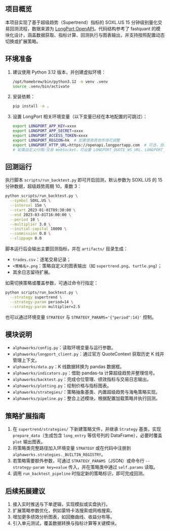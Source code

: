 ## 项目概览

本项目实现了基于超级趋势（Supertrend）指标的 SOXL.US 15 分钟级别量化交易回测流程，数据来源为 [LongPort OpenAPI](https://github.com/longportapp/openapi/tree/master/python)。代码结构参考了 fastquant 的模块化设计，涵盖数据获取、指标计算、回测执行与图表输出，并支持按照配置动态切换或扩展策略。

## 环境准备

1. 建议使用 Python 3.12 版本，并创建虚拟环境：
   ```bash
   /opt/homebrew/bin/python3.12 -m venv .venv
   source .venv/bin/activate
   ```
2. 安装依赖：
   ```bash
   pip install -e .
   ```
3. 设置 LongPort 相关环境变量（以下变量已经在本地配置的可跳过）：
   ```bash
   export LONGPORT_APP_KEY=xxxx
   export LONGPORT_APP_SECRET=xxxx
   export LONGPORT_ACCESS_TOKEN=xxxx
   export LONGPORT_REGION=hk  # 如需使用其他市场可调整
   export LONGPORT_HTTP_URL=https://openapi.longportapp.com  # 可选，自定义 OpenAPI 域名
   # 如需自定义行情/交易 WebSocket，可设置 LONGPORT_QUOTE_WS_URL、LONGPORT_TRADE_WS_URL
   ```

## 回测运行

执行脚本 `scripts/run_backtest.py` 即可开启回测，默认参数为 SOXL.US 的 15 分钟数据，超级趋势周期 10，乘数 3：

```bash
python scripts/run_backtest.py \
  --symbol SOXL.US \
  --interval 15m \
  --start 2023-01-01T09:30:00 \
  --end 2023-03-01T16:00:00 \
  --period 10 \
  --multiplier 3.0 \
  --initial-capital 10000 \
  --commission 0.0 \
  --slippage 0.0
```

脚本运行后会输出主要回测指标，并在 `artifacts/` 目录生成：

- `trades.csv`：逐笔交易记录；
- `<策略名>.png`：策略自定义的图表输出（如 `supertrend.png`、`turtle.png`）；
- 其余日志留待扩展。

如需切换策略或覆盖参数，可通过命令行指定：

```bash
python scripts/run_backtest.py \
  --strategy supertrend \
  --strategy-param period=14 \
  --strategy-param multiplier=2.5
```

也可以通过环境变量 `STRATEGY` 与 `STRATEGY_PARAMS='{"period":14}'` 控制。

## 模块说明

- `alphaworks/config.py`：读取环境变量与运行参数。
- `alphaworks/longport_client.py`：通过官方 QuoteContext 获取历史 K 线并管理上下文。
- `alphaworks/data.py`：K 线数据转换为 pandas 数据框。
- `alphaworks/indicators.py`：借助 pandas-ta 计算超级趋势并整理信号。
- `alphaworks/backtest.py`：完成仓位管理、绩效指标与交易日志输出。
- `alphaworks/plotting.py`：绘制价格与指标图表。
- `alphaworks/strategies/`：策略抽象基类、内置超级趋势与海龟策略实现。
- `alphaworks/pipeline.py`：整合上述模块，根据配置加载策略并执行回测。

## 策略扩展指南

1. 在 `supertrend/strategies/` 下新建策略文件，并继承 `Strategy` 基类，实现 `prepare_data`（生成包含 `long_entry` 等信号列的 DataFrame），必要时覆盖 `plot` 输出图表。
2. 将策略类完整路径加入环境变量 `STRATEGY` 或在代码中注册到 `alphaworks.strategies._BUILTIN_REGISTRY`。
3. 若策略需要额外参数，可通过 `STRATEGY_PARAMS`（JSON）或命令行 `--strategy-param key=value` 传入，并在策略类中通过 `self.params` 读取。
4. 调用 `run_backtest_pipeline` 时指定新的策略标识，即可完成回测。

## 后续拓展建议

1. 接入实时推送与下单逻辑，实现模拟或实盘执行。
2. 扩展策略参数优化，例如蒙特卡洛搜索或网格搜索。
3. 增加更多绩效分析图表，如回撤曲线、收益分布等。
4. 引入单元测试，覆盖数据转换与指标计算等关键模块。
